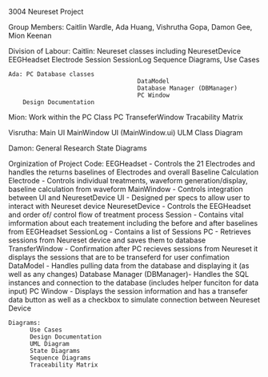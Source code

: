 3004 Neureset Project

Group Members: Caitlin Wardle, Ada Huang, Vishrutha Gopa, Damon Gee, Mion Keenan

Division of Labour:
    Caitlin: Neureset classes including
                                        NeuresetDevice
                                        EEGHeadset
                                        Electrode
                                        Session
                                        SessionLog
            Sequence Diagrams, Use Cases

    Ada: PC Database classes
                                        DataModel
                                        Database Manager (DBManager)
                                        PC Window
        Design Documentation

   Mion: Work within the PC Class
                                        PC
                                        TranseferWindow
         Tracability Matrix

  Visrutha: Main UI 
                                        MainWindow
                                        UI (MainWindow.ui)
            ULM Class Diagram

 Damon: General Research
           State Diagrams


Orginization of Project
    Code:
        EEGHeadset - Controls the 21 Electrodes and handles the returns baselines of Electrodes and overall Baseline Calculation
        Electrode - Controls individual treatments, waveform generation/display, baseline calculation from waveform
        MainWindow - Controls integration between UI and NeuresetDevice
        UI  - Designed per specs to allow user to interact with Neureset device
        NeuresetDevice - Controls the EEGHeadset and order of/ control flow of treatment process
        Session - Contains vital imformation about each treatement including the before and after baselines from EEGHeadset
        SessionLog - Contains a list of Sessions
        PC    - Retrieves sessions from Neureset device and saves them to database
        TransferWindow - Confirmation after PC recieves sessions from Neureset it displays the sessions that are to be transeferd for user confimation
        DataModel - Handles pulling data from the database and displaying it (as well as any changes)
        Database Manager (DBManager)- Handles the SQL instances and connection to the database (includes helper funciton for data input)
        PC Window - Displays the session information and has a transefer data button as well as a checkbox to simulate connection between Neureset Device

    Diagrams:
          Use Cases
          Design Documentation
          UML Diagram
          State Diagrams
          Sequence Diagrams
          Traceability Matrix



    
  
